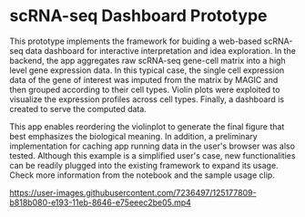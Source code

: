 # scRNA-seq Dashboard Prototype

This prototype implements the framework for buiding a web-based scRNA-seq data dashboard for interactive interpretation and idea exploration. In the backend, the app aggregates raw scRNA-seq gene-cell matrix into a high level gene expression data. In this typical case, the single cell expression data of the gene of interest was imputed from the matrix by MAGIC and then grouped according to their cell types. Violin plots were exploited to visualize the expression profiles across cell types. Finally, a dashboard is created to serve the computed data.

This app enables reordering the violinplot to generate the final figure that best emphasizes the biological meaning. In addition, a preliminary implementation for caching app running data in the user's browser was also tested. Although this example is a simplified user's case, new functionalities can be readily plugged into the existing framework to expand its usage. Check more information from the notebook and the sample usage clip.

https://user-images.githubusercontent.com/7236497/125177809-b818b080-e193-11eb-8646-e75eeec2be05.mp4

